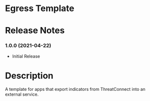 # Egress Template

# Release Notes

### 1.0.0 (2021-04-22)

* Initial Release


# Description

A template for apps that export indicators from ThreatConnect into an external service.
